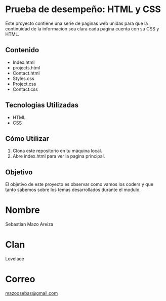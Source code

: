 # Prueba de desempeño: HTML y CSS

Este proyecto contiene una serie de paginas web unidas para que la continuidad de la informacion sea clara cada pagina cuenta con su CSS y HTML.

## Contenido

- Index.html 
- projects.html
- Contact.html
- Styles.css 
- Project.css
- Contact.css

## Tecnologías Utilizadas

- HTML
- CSS

## Cómo Utilizar

1. Clona este repositorio en tu máquina local.
2. Abre index.html para ver la pagina principal.


## Objetivo

El objetivo de este proyecto es observar como vamos los coders y que tanto sabemos sobre los temas desarrollados durante el modulo.

# Nombre
Sebastian Mazo Areiza

# Clan
Lovelace

# Correo
mazoosebas@gmail.com
